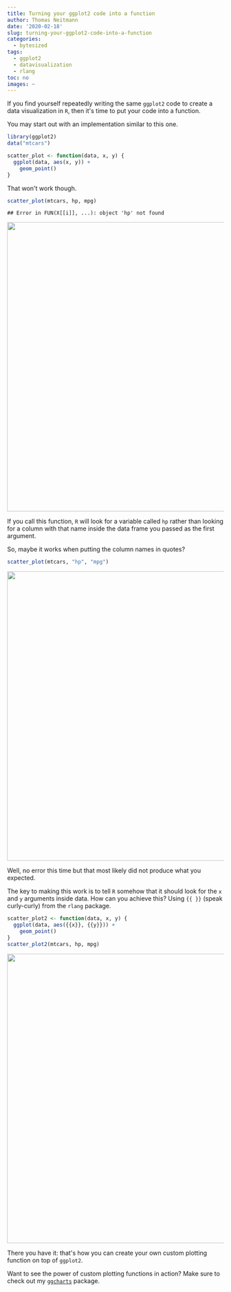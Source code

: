 ```yaml
---
title: Turning your ggplot2 code into a function
author: Thomas Neitmann
date: '2020-02-18'
slug: turning-your-ggplot2-code-into-a-function
categories:
  - bytesized
tags:
  - ggplot2
  - datavisualization
  - rlang
toc: no
images: ~
---
```





If you find yourself repeatedly writing the same `ggplot2` code to create a data visualization in `R`, then it's time to put your code into a function.

You may start out with an implementation similar to this one.


```r
library(ggplot2)
data("mtcars")

scatter_plot <- function(data, x, y) {
  ggplot(data, aes(x, y)) +
    geom_point()
}
```


That won't work though.


```r
scatter_plot(mtcars, hp, mpg)
```

```
## Error in FUN(X[[i]], ...): object 'hp' not found
```

<img src="/posts/2020-02-18-turning-your-ggplot2-code-into-a-function_files/figure-html/unnamed-chunk-3-1.png" width="672" />

If you call this function, `R` will look for a variable called `hp` rather than looking for a column with that name inside the data frame you passed as the first argument.

So, maybe it works when putting the column names in quotes?


```r
scatter_plot(mtcars, "hp", "mpg")
```

<img src="/posts/2020-02-18-turning-your-ggplot2-code-into-a-function_files/figure-html/unnamed-chunk-4-1.png" width="672" />


Well, no error this time but that most likely did not produce what you expected.

The key to making this work is to tell `R`  somehow that it should look for the `x` and `y` arguments inside data. How can you achieve this? Using `{{ }}` (speak curly-curly) from the `rlang` package.


```r
scatter_plot2 <- function(data, x, y) {
  ggplot(data, aes({{x}}, {{y}})) +
    geom_point()
}
scatter_plot2(mtcars, hp, mpg)
```

<img src="/posts/2020-02-18-turning-your-ggplot2-code-into-a-function_files/figure-html/unnamed-chunk-5-1.png" width="672" />


There you have it: that's how you can create your own custom plotting function on top of `ggplot2`.

Want to see the power of custom plotting functions in action? Make sure to check out my [`ggcharts`](https://github.com/thomas-neitmann/ggcharts) package.
